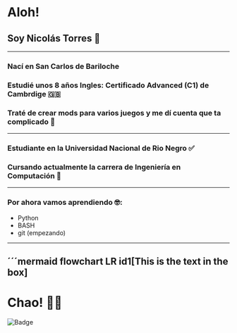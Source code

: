 # Aloh!
## Soy Nicolás Torres 🤠
---
### Nací en San Carlos de Bariloche
### Estudié unos 8 años Ingles: Certificado Advanced (C1) de Cambrdige 🇬🇧
### Traté de crear mods para varios juegos y me dí cuenta que ta complicado 🤯
---
### Estudiante en la Universidad Nacional de Rio Negro ✅
### Cursando actualmente la carrera de Ingeniería en Computación 🤩
---
### Por ahora vamos aprendiendo 🤓:
- Python
- BASH
- git (empezando)
---
´´´mermaid
flowchart LR
    id1[This is the text in the box]
---
# Chao! 🐱‍👤
![Badge](https://bit.ly/icom-badge)
